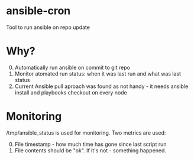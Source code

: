 ansible-cron
============

Tool to run ansible on repo update

Why?
=====

0. Automatically run ansible on commit to git repo
0. Monitor atomated run status: when it was last run and what was last status
0. Current Ansible pull aproach was found as not handy - it needs ansible install and playbooks checkout on every node

Monitoring
==========
/tmp/ansible_status is used for monitoring. Two metrics are used:

0. File timestamp - how much time has gone since last script run
0. File contents should be "ok". If it's not - something happened.
